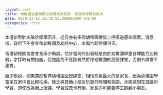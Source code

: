 ```yaml
---
layout: post
title: 幼稚園協會稱網上授課成效有限　家長對停課怨氣大
date: 2020-11-12 12:38:53.000000000 +08:00
categories: rthk
---
```


本港新型肺炎確診個案回升，近日亦有多間幼稚園爆發上呼吸道感染個案。消息指，政府下午會宣布幼稚園及幼兒中心，本周六起停課14天。

香港幼稚園協會會長唐少勳說，估計當局的出發點是由於幼稚園學童自理能力比較弱，才採取有關措施，但她認為不應該貿然暫停幼稚園的面授課堂，否則令課堂不連貫。

唐少勳說，如果突然暫停幼稚園面授課堂，相信怨氣最大的是家長，因為幼稚園學童呆在家中會比較枯燥，缺乏與其他小朋友玩耍的時間和氛圍，未能做到在遊戲中學習，即使改為網上授課，學習成效也有限，家長亦可能要停工照顧小朋友。
